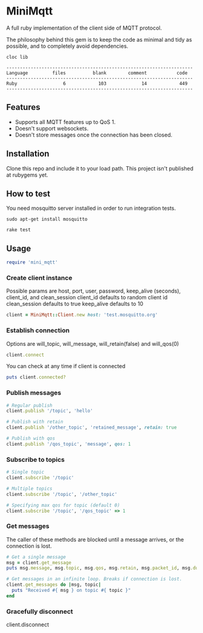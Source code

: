 # MiniMqtt

A full ruby implementation of the client side of MQTT protocol. 

The philosophy behind this gem is to keep the code as minimal and tidy as possible, and to completely avoid dependencies.

    cloc lib
    
    ---------------------------------------------------------------------
    Language         files          blank        comment           code
    ---------------------------------------------------------------------
    Ruby                 6            103             14            449
    ---------------------------------------------------------------------

## Features

* Supports all MQTT features up to QoS 1.
* Doesn't support websockets.
* Doesn't store messages once the connection has been closed.

## Installation

Clone this repo and include it to your load path. This project isn't published at rubygems yet.

## How to test
You need mosquitto server installed in order to run integration tests.

    sudo apt-get install mosquitto
    
    rake test

## Usage

```ruby
require 'mini_mqtt'
```

### Create client instance
Possible params are host, port, user, password, keep_alive (seconds), client_id, and clean_session
client_id defaults to random client id
clean_session defaults to true
keep_alive defaults to 10

```ruby
client = MiniMqtt::Client.new host: 'test.mosquitto.org'
```

### Establish connection
Options are will_topic, will_message, will_retain(false) and will_qos(0)

```ruby
client.connect
```

You can check at any time if client is connected

```ruby
puts client.connected?
```

### Publish messages

```ruby
# Regular publish
client.publish '/topic', 'hello'

# Publish with retain
client.publish '/other_topic', 'retained_message', retain: true

# Publish with qos
client.publish '/qos_topic', 'message', qos: 1
```

### Subscribe to topics

```ruby
# Single topic
client.subscribe '/topic'

# Multiple topics
client.subscribe '/topic', '/other_topic'

# Specifying max qos for topic (default 0)
client.subscribe '/topic', '/qos_topic' => 1
```

### Get messages
The caller of these methods are blocked until a message arrives, or the connection is lost.

```ruby
# Get a single message
msg = client.get_message
puts msg.message, msg.topic, msg.qos, msg.retain, msg.packet_id, msg.dup

# Get messages in an infinite loop. Breaks if connection is lost.
client.get_messages do |msg, topic|
  puts "Received #{ msg } on topic #{ topic }"
end
```

### Gracefully disconnect
client.disconnect
```
